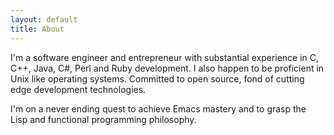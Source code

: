 ```yaml
---
layout: default
title: About
---
```


I'm a software engineer and entrepreneur with substantial experience
in C, C++, Java, C#, Perl and Ruby development. I also happen to be
proficient in Unix like operating systems. Committed to open source,
fond of cutting edge development technologies.

I'm on a never ending quest to achieve Emacs mastery and to grasp the
Lisp and functional programming philosophy.
